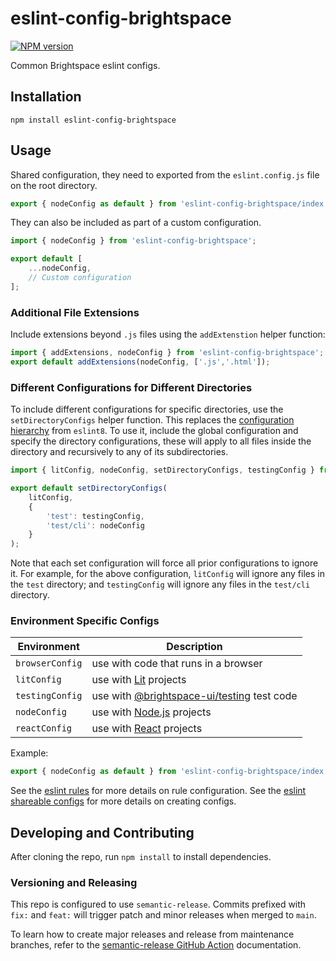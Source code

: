 # eslint-config-brightspace

[![NPM version](https://img.shields.io/npm/v/eslint-config-brightspace.svg)](https://npmjs.org/package/eslint-config-brightspace-url)

Common Brightspace eslint configs.

## Installation

```shell
npm install eslint-config-brightspace
```

## Usage

Shared configuration, they need to exported from the `eslint.config.js` file on the root directory.
```js
export { nodeConfig as default } from 'eslint-config-brightspace/index.js';
```

They can also be included as part of a custom configuration.
```js
import { nodeConfig } from 'eslint-config-brightspace';

export default [
	...nodeConfig,
	// Custom configuration
];
```

### Additional File Extensions

Include extensions beyond `.js` files using the `addExtenstion` helper function:
```js
import { addExtensions, nodeConfig } from 'eslint-config-brightspace';
export default addExtensions(nodeConfig, ['.js','.html']);
```

### Different Configurations for Different Directories

To include different configurations for specific directories, use the `setDirectoryConfigs` helper function. This replaces the [configuration hierarchy](https://eslint.org/docs/v8.x/use/configure/configuration-files#cascading-and-hierarchy) from `eslint8`. To use it, include the global configuration and specify the directory configurations, these will apply to all files inside the directory and recursively to any of its subdirectories.
```js
import { litConfig, nodeConfig, setDirectoryConfigs, testingConfig } from 'eslint-config-brightspace';

export default setDirectoryConfigs(
	litConfig,
	{
		'test': testingConfig,
		'test/cli': nodeConfig
	}
);
```
Note that each set configuration will force all prior configurations to ignore it. For example, for the above configuration, `litConfig` will ignore any files in the `test` directory; and `testingConfig` will ignore any files in the `test/cli` directory.

### Environment Specific Configs

| Environment | Description |
|--|--|
| `browserConfig` | use with code that runs in a browser |
| `litConfig` | use with [Lit](https://lit.dev/) projects |
| `testingConfig` | use with [@brightspace-ui/testing](https://github.com/BrightspaceUI/testing) test code |
| `nodeConfig` | use with [Node.js](https://nodejs.org) projects |
| `reactConfig` | use with [React](https://react.dev/) projects |

Example:

```js
export { nodeConfig as default } from 'eslint-config-brightspace/index.js';
```

See the [eslint rules](https://eslint.org/docs/latest/rules/) for more details on rule configuration.  See the [eslint shareable configs](https://eslint.org/docs/latest/extend/shareable-configs.html) for more details on creating configs.

## Developing and Contributing

After cloning the repo, run `npm install` to install dependencies.

### Versioning and Releasing

This repo is configured to use `semantic-release`. Commits prefixed with `fix:` and `feat:` will trigger patch and minor releases when merged to `main`.

To learn how to create major releases and release from maintenance branches, refer to the [semantic-release GitHub Action](https://github.com/BrightspaceUI/actions/tree/main/semantic-release) documentation.
